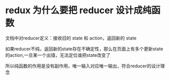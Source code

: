 # redux 为什么要把 reducer 设计成纯函数



文档中对reducer定义：接收旧的 state 和 action，返回新的 state

如果reducer不纯，返回新的state存在不确定性，那么在页面上有多个更新state的action,一旦某一个出错，无法定位谁把state改变了

所以纯函数的作用是没有副作用，唯一输入对应唯一输出，符合reducer的设计理念